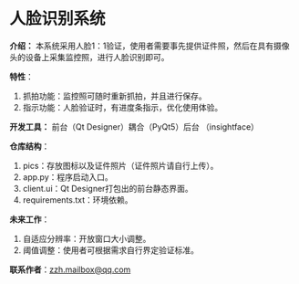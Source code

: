 # 人脸识别系统

**介绍：** 本系统采用人脸1：1验证，使用者需要事先提供证件照，然后在具有摄像头的设备上采集监控照，进行人脸识别即可。

**特性**：
1. 抓拍功能：监控照可随时重新抓拍，并且进行保存。
2. 指示功能：人脸验证时，有进度条指示，优化使用体验。

**开发工具：** 前台（Qt Designer）耦合（PyQt5）后台
（insightface）

**仓库结构**：
1. pics：存放图标以及证件照片（证件照片请自行上传）。
2. app.py：程序启动入口。
3. client.ui：Qt Designer打包出的前台静态界面。
4. requirements.txt：环境依赖。

**未来工作**：
1. 自适应分辨率：开放窗口大小调整。
2. 阈值调整：使用者可根据需求自行界定验证标准。

**联系作者**：zzh.mailbox@qq.com
